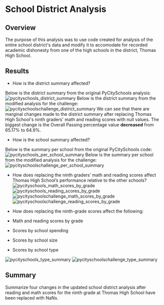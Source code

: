 # School District Analysis

## Overview
The purpose of this analysis was to use code created for analysis of the entire school district's data and modify it to accomodate for recorded academic dishonesty from one of the high schools in the district, Thomas High School. 

## Results
- How is the district summary affected?

Below is the district summary from the original PyCitySchools analysis:
![pycityschools_district_summary](https://user-images.githubusercontent.com/101225282/169937536-98899139-e357-44b3-b3cd-878c2156b48d.png)
Below is the district summary from the modified analysis for the challenge:
![pycityschoolschallenge_district_summary](https://user-images.githubusercontent.com/101225282/169937560-76069bd8-8b8d-4158-afaf-de4ea1b1eb79.png)
We can see that there are marginal changes made to the district summary after replacing Thomas High School's ninth graders' math and reading scores with null values. The biggest change is the Overall Passing percentage value **decreased** from 65.17% to 64.9%.

- How is the school summary affected?

Below is the summary per school from the original PyCitySchools code: 
![pycityschools_per_school_summary](https://user-images.githubusercontent.com/101225282/169937817-07f5c043-22e7-419e-8886-c71a3305c056.png)
Below is the summary per school from the modified analysis for the challenge:
![pycityschoolschallenge_per_school_summary](https://user-images.githubusercontent.com/101225282/169945640-5fcd69a3-8026-4254-98d6-6b5f6395fd6e.png)


- How does replacing the ninth graders’ math and reading scores affect Thomas High School’s performance relative to the other schools?
![pycityschools_math_scores_by_grade](https://user-images.githubusercontent.com/101225282/169938667-1327f429-896a-4d63-a16e-668caebb8a1a.png)
![pycityschools_reading_scores_by_grade](https://user-images.githubusercontent.com/101225282/169938693-0caff730-fe96-43c3-84e6-fdaff2ea2be2.png)
![pycityschoolschallenge_math_scores_by_grade](https://user-images.githubusercontent.com/101225282/169938697-7413b4e4-63f6-4b6e-86e9-c933268378af.png)
![pycityschoolschallenge_reading_scores_by_grade](https://user-images.githubusercontent.com/101225282/169938702-b4e0b761-c389-484b-a9a8-c25ab0e5e59f.png)

- How does replacing the ninth-grade scores affect the following:
- Math and reading scores by grade
- Scores by school spending
- Scores by school size
- Scores by school type 

![pycityschools_type_summary](https://user-images.githubusercontent.com/101225282/169939198-e558db54-8966-4c99-b518-b763d3270e17.png)
![pycityschoolschallenge_type_summary](https://user-images.githubusercontent.com/101225282/169939170-f4db4a2e-257c-40ff-bd86-04b42be255e2.png)


## Summary
Summarize four changes in the updated school district analysis after reading and math scores for the ninth grade at Thomas High School have been replaced with NaNs.
